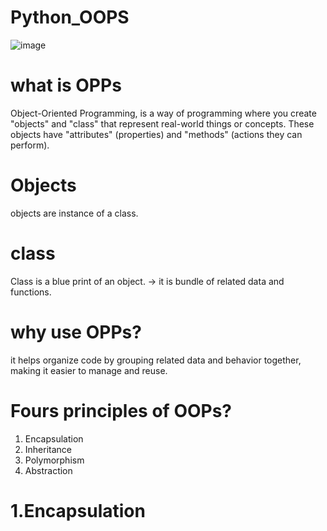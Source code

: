 # Python_OOPS
![image](https://github.com/user-attachments/assets/d916b81e-78ac-403a-8083-b56fcc40fb17)

# what is OPPs
Object-Oriented Programming, is a way of programming where you create "objects" and "class" that represent real-world things or concepts. These objects have "attributes" (properties) and "methods" (actions they can perform).
# Objects
objects are instance of a class.
# class
Class is a blue print of an object.
-> it is bundle of related data and functions.
# why use OPPs?
it helps organize code by grouping related data and behavior together, making it easier to manage and reuse.
# Fours principles of OOPs?
1. Encapsulation
2. Inheritance
3. Polymorphism
4. Abstraction
# 1.Encapsulation
